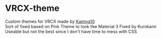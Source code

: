 # VRCX-theme
Custom themes for VRCX made by [Kamiya10](https://github.com/kamiya10/VRCX-theme/tree/main)  
Sort of fixed based on Pink Theme to look like Material 3
Fixed by Kurokami  
Useable but not the best since I don't have time to mess with CSS
